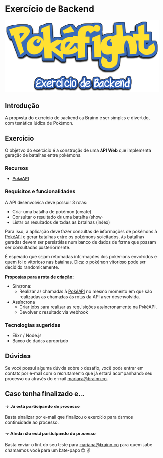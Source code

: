 # Exercício de Backend

![pokefight header](images/header.png)

## Introdução

A proposta do exercício de backend da Brainn é ser simples e divertido, com temática lúdica de Pokémon.

## Exercício

O objetivo do exercício é a construção de uma **API Web** que implementa geração de batalhas entre pokémons.

### Recursos

- [PokéAPI](https://pokeapi.co/)

### Requisitos e funcionalidades

A API desenvolvida deve possuir 3 rotas:

- Criar uma batalha de pokémon (create)
- Consultar o resultado de uma batalha (show)
- Listar os resultados de todas as batalhas (index)

Para isso, a aplicação deve fazer consultas de informações de pokémons à [PokéAPI](https://pokeapi.co/) e gerar batalhas entre os pokémons solicitados. As batalhas geradas devem ser persistidas num banco de dados de forma que possam ser consultadas posteriormente.

É esperado que sejam retornadas informações dos pokémons envolvidos e quem foi o vitorioso nas batalhas. Dica: o pokémon vitorioso pode ser decidido randomicamente.


**Propostas para a rota de criação:**

- Síncrona:
  - Realizar as chamadas à [PokéAPI](https://pokeapi.co/) no mesmo momento em que são realizadas as chamadas às rotas da API a ser desenvolvida.
- Assíncrona
  - Criar jobs para realizar as requisições assincronamente na PokéAPI.
  - Devolver o resultado via webhook


### Tecnologias sugeridas

- Elixir / Node.js
- Banco de dados apropriado


## Dúvidas

Se você possui alguma dúvida sobre o desafio, você pode entrar em contato por e-mail com o recrutamento que já estará acompanhando seu processo ou através do e-mail mariana@brainn.co.

## Caso tenha finalizado e...

#### → Já está participando do processo

Basta sinalizar por e-mail que finalizou o exercício para darmos continuidade ao processo.

#### → Ainda não está participando do processo

Basta enviar o link do seu teste para mariana@brainn.co para quem sabe chamarmos você para um bate-papo :blush: :v:
